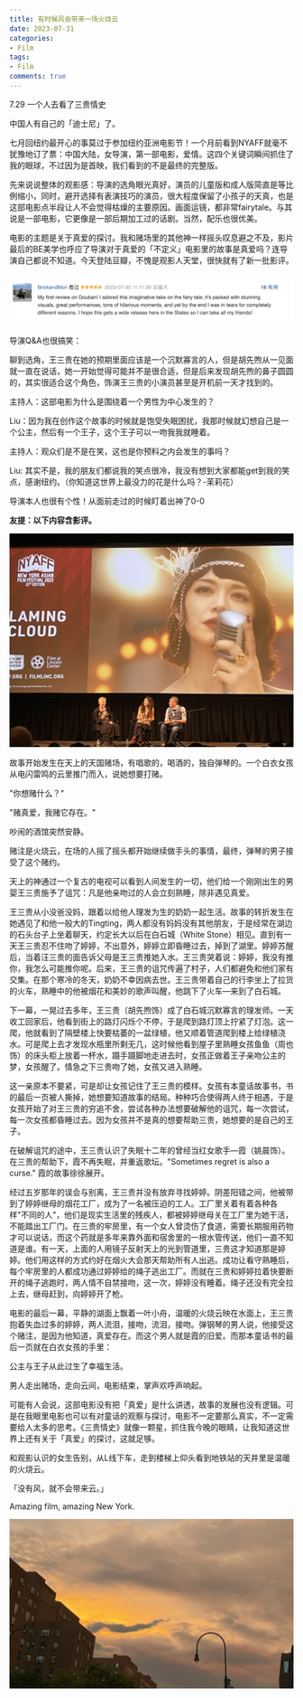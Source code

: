 ```yaml
---
title: 有时候风会带来一场火烧云
date: 2023-07-31
categories: 
- Film
tags: 
- Film
comments: true
---
```


7.29 一个人去看了三贵情史

<!-- more -->

中国人有自己的「迪士尼」了。

七月回纽约最开心的事莫过于参加纽约亚洲电影节！一个月前看到NYAFF就毫不犹豫地订了票：中国大陆，女导演，第一部电影，爱情。这四个关键词瞬间抓住了我的眼球，不过因为是首映，我们看到的不是最终的完整版。

先来说说整体的观影感：导演的选角眼光真好，演员的儿童版和成人版简直是等比例缩小，同时，避开选择有表演技巧的演员，很大程度保留了小孩子的天真，也是这部电影点半段让人不会觉得枯燥的主要原因。画面运镜，都非常fairytale。与其说是一部电影，它更像是一部后期加工过的话剧。当然，配乐也很优美。

电影的主题是关于真爱的探讨。我和赌场里的其他神一样摇头叹息避之不及，影片最后的BE美学也呼应了导演对于真爱的「不定义」电影里的故事是真爱吗？连导演自己都说不知道。今天登陆豆瓣，不愧是观影人天堂，很快就有了新一批影评。

![豆瓣影评](../images/posts/three-stories/1.jpg)

导演Q&A也很搞笑：

聊到选角，王三贵在她的预期里面应该是一个沉默寡言的人，但是胡先煦从一见面就一直在说话，她一开始觉得可能并不是很合适，但是后来发现胡先煦的鼻子圆圆的，其实很适合这个角色，饰演王三贵的小演员甚至是开机前一天才找到的。

主持人：这部电影为什么是围绕着一个男性为中心发生的？

Liu：因为我在创作这个故事的时候就是饱受失眠困扰，我那时候就幻想自己是一个公主，然后有一个王子，这个王子可以一吻我我就睡着。

主持人：观众们是不是在笑，这也是你预料之内会发生的事吗？

Liu: 其实不是，我的朋友们都说我的笑点很冷，我没有想到大家都能get到我的笑点，感谢纽约。（你知道这世界上最没力的花是什么吗？-茉莉花）

导演本人也很有个性！从面前走过的时候盯着出神了0-0

**友提：以下内容含影评。**

![电影剧照](../images/posts/three-stories/2.jpg)


故事开始发生在天上的天国赌场，有唱歌的，喝酒的，独自弹琴的。一个白衣女孩从电闪雷鸣的云里推门而入，说她想要打赌。

"你想赌什么？"

"赌真爱，我赌它存在。"

吵闹的酒馆突然安静。

赌注是火烧云，在场的人摇了摇头都开始继续做手头的事情，最终，弹琴的男子接受了这个赌约。

天上的神通过一个复古的电视可以看到人间发生的一切，他们给一个刚刚出生的男婴王三贵施予了诅咒：凡是他亲吻过的人会立刻熟睡，除非遇见真爱。

王三贵从小没爸没妈，跟着以给他人理发为生的奶奶一起生活。故事的转折发生在她遇见了和他一般大的Tingting，两人都没有妈妈没有其他朋友，于是经常在湖边的石头台子上坐着聊天，约定长大以后在白石城（White Stone）相见。直到有一天王三贵忍不住吻了婷婷，不出意外，婷婷立即昏睡过去，掉到了湖里。婷婷苏醒后，当着汪三贵的面告诉父母是王三贵推她入水。王三贵哭着说：婷婷，我没有推你，我怎么可能推你呢。后来，王三贵的诅咒传遍了村子，人们都避免和他们家有交集。在那个寒冷的冬天，奶奶不幸因病去世。王三贵带着自己的行李坐上了拉货的火车，熟睡中的他被烟花和美妙的歌声叫醒，他跳下了火车—来到了白石城。

下一幕，一晃过去多年，王三贵（胡先煦饰）成了白石城沉默寡言的理发师。一天收工回家后，他看到街上的路灯闪烁个不停，于是爬到路灯顶上拧紧了灯泡。这一爬，他就看到了隔壁楼上快要枯萎的一盆绿植，他又顺着管道爬到楼上给绿植浇水。可是爬上去才发现水瓶里所剩无几，这时候他看到屋子里熟睡女孩鱼鱼（周也饰）的床头柜上放着一杯水，蹑手蹑脚地走进去时，女孩正做着王子亲吻公主的梦，女孩醒了。情急之下三贵吻了她，女孩又进入熟睡。

这一亲原本不要紧，可是却让女孩记住了王三贵的模样。女孩有本童话故事书，书的最后一页被人撕掉，她想要知道故事的结局。种种巧合使得两人终于相遇，于是女孩开始了对王三贵的穷追不舍，尝试各种办法想要破解他的诅咒，每一次尝试，每一次女孩都昏睡过去。因为女孩并不是真的想要帮助三贵，她想要的是自己的王子。

在破解诅咒的途中，王三贵认识了失眠十二年的曾经当红女歌手—霞（姚晨饰）。在三贵的帮助下，霞不再失眠，并重返歌坛。"Sometimes regret is also a curse." 霞的故事徐徐展开。

经过五岁那年的误会与别离，王三贵并没有放弃寻找婷婷。阴差阳错之间，他被带到了婷婷继母的烟花工厂，成为了一名被压迫的工人。工厂里关着有着各种各样"不同的人"，他们是现实生活里的残疾人，都被婷婷继母关在工厂里为她干活，不能踏出工厂门。在三贵的牢房里，有一个女人曾烫伤了食道，需要长期服用药物才可以说话，而这个药就是多年来靠外面和宿舍里的一根水管传送，他们一直不知道是谁。有一天，上面的人用镜子反射天上的光到管道里，三贵这才知道那是婷婷。他们用这样的方式约好在烟火大会那天帮助所有人出逃。成功让看守熟睡后，每个牢房里的人都成功通过婷婷给的绳子逃出工厂。而就在三贵和婷婷拉着快要断开的绳子逃跑时，两人情不自禁接吻，这一次，婷婷没有睡着。绳子还没有完全拉上去，继母赶到，向婷婷开了枪。

电影的最后一幕，平静的湖面上飘着一叶小舟，温暖的火烧云映在水面上，王三贵抱着失血过多的婷婷，两人流泪，接吻，流泪，接吻。弹钢琴的男人说，他接受这个赌注，是因为他知道，真爱存在。而这个男人就是霞的旧爱。而那本童话书的最后一页就在白衣女孩的手里：

公主与王子从此过生了幸福生活。

男人走出赌场，走向云间，电影结束，掌声欢呼声响起。

可能有人会说，这部电影没有把「真爱」是什么讲透，故事的发展也没有逻辑。可是在我眼里电影也可以有对童话的观察与探讨，电影不一定要那么真实，不一定需要给人太多的思考。《三贵情史》就像一颗星，抓住我今晚的眼睛，让我知道这世界上还有关于「真爱」的探讨，这就足够。

和观影认识的女生告别，从L线下车，走到楼梯上仰头看到地铁站的天井里是温暖的火烧云。

「没有风，就不会带来云。」

Amazing film, amazing New York.

![火烧云](../images/posts/three-stories/3.jpg)
